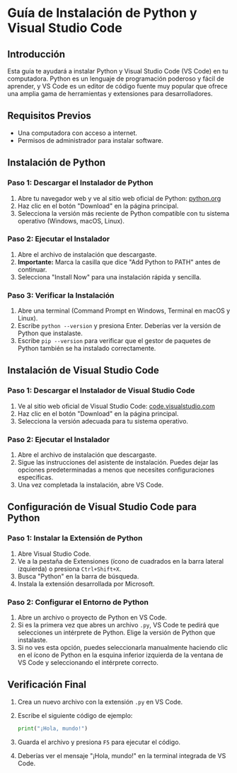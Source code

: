 # Guía de Instalación de Python y Visual Studio Code

## Introducción

Esta guía te ayudará a instalar Python y Visual Studio Code (VS Code) en tu computadora. Python es un lenguaje de programación poderoso y fácil de aprender, y VS Code es un editor de código fuente muy popular que ofrece una amplia gama de herramientas y extensiones para desarrolladores.

## Requisitos Previos

- Una computadora con acceso a internet.
- Permisos de administrador para instalar software.

## Instalación de Python

### Paso 1: Descargar el Instalador de Python

1. Abre tu navegador web y ve al sitio web oficial de Python: [python.org](https://www.python.org/)
2. Haz clic en el botón "Download" en la página principal.
3. Selecciona la versión más reciente de Python compatible con tu sistema operativo (Windows, macOS, Linux).

### Paso 2: Ejecutar el Instalador

1. Abre el archivo de instalación que descargaste.
2. **Importante:** Marca la casilla que dice "Add Python to PATH" antes de continuar.
3. Selecciona "Install Now" para una instalación rápida y sencilla.

### Paso 3: Verificar la Instalación

1. Abre una terminal (Command Prompt en Windows, Terminal en macOS y Linux).
2. Escribe `python --version` y presiona Enter. Deberías ver la versión de Python que instalaste.
3. Escribe `pip --version` para verificar que el gestor de paquetes de Python también se ha instalado correctamente.

## Instalación de Visual Studio Code

### Paso 1: Descargar el Instalador de Visual Studio Code

1. Ve al sitio web oficial de Visual Studio Code: [code.visualstudio.com](https://code.visualstudio.com/)
2. Haz clic en el botón "Download" en la página principal.
3. Selecciona la versión adecuada para tu sistema operativo.

### Paso 2: Ejecutar el Instalador

1. Abre el archivo de instalación que descargaste.
2. Sigue las instrucciones del asistente de instalación. Puedes dejar las opciones predeterminadas a menos que necesites configuraciones específicas.
3. Una vez completada la instalación, abre VS Code.

## Configuración de Visual Studio Code para Python

### Paso 1: Instalar la Extensión de Python

1. Abre Visual Studio Code.
2. Ve a la pestaña de Extensiones (ícono de cuadrados en la barra lateral izquierda) o presiona `Ctrl+Shift+X`.
3. Busca "Python" en la barra de búsqueda.
4. Instala la extensión desarrollada por Microsoft.

### Paso 2: Configurar el Entorno de Python

1. Abre un archivo o proyecto de Python en VS Code.
2. Si es la primera vez que abres un archivo `.py`, VS Code te pedirá que selecciones un intérprete de Python. Elige la versión de Python que instalaste.
3. Si no ves esta opción, puedes seleccionarla manualmente haciendo clic en el ícono de Python en la esquina inferior izquierda de la ventana de VS Code y seleccionando el intérprete correcto.

## Verificación Final

1. Crea un nuevo archivo con la extensión `.py` en VS Code.
2. Escribe el siguiente código de ejemplo:

   ```python
   print("¡Hola, mundo!")
   ```

3. Guarda el archivo y presiona `F5` para ejecutar el código.
4. Deberías ver el mensaje "¡Hola, mundo!" en la terminal integrada de VS Code.
